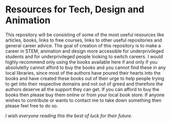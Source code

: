 # **Resources for Tech, Design and Animation**

<p>This repository will be consisting of some of the most useful resources like articles, books, links to free courses, links to other useful repositories and general career advice. The goal of creation of this repository is to make a career in STEM, animation and design more accessible for underprivileged students and for underprivileged people looking to switch careers. I would highly recommend only using the books available here if and only if you absolutelty cannot afford to buy the books and you cannot find these in any local libraries, since most of the authors have poured their hearts into the books and have created these books out of their urge to help people trying to get into their respective domains and not out of greed and therefore the authors deserve all the support they can get. If you can afford to buy the books then please buy them online or from your local book store. If anyone wishes to contribute or wants to contact me to take down something then please feel free to do so.</p>

*<p>I wish everyone reading this the best of luck for their future.</p>*
